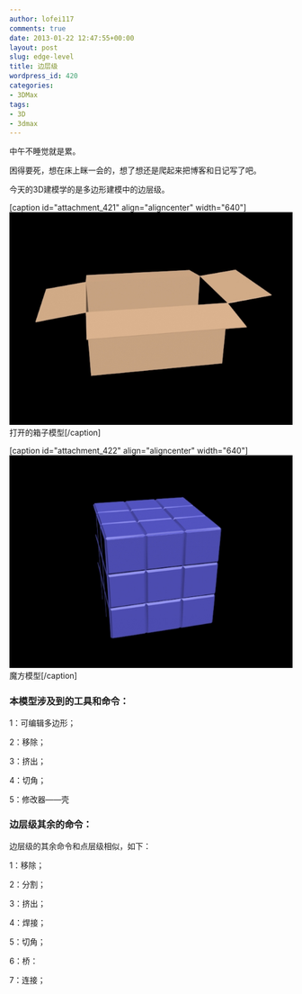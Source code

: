 ```yaml
---
author: lofei117
comments: true
date: 2013-01-22 12:47:55+00:00
layout: post
slug: edge-level
title: 边层级
wordpress_id: 420
categories:
- 3DMax
tags:
- 3D
- 3dmax
---
```


中午不睡觉就是累。

困得要死，想在床上眯一会的，想了想还是爬起来把博客和日记写了吧。

今天的3D建模学的是多边形建模中的边层级。

[caption id="attachment_421" align="aligncenter" width="640"][![openbox](/assets/images/2013/01/openbox.jpg)](/assets/images/2013/01/openbox.jpg) 打开的箱子模型[/caption]

[caption id="attachment_422" align="aligncenter" width="640"][![魔方](/assets/images/2013/01/cube.jpg)](/assets/images/2013/01/cube.jpg) 魔方模型[/caption]






### 本模型涉及到的工具和命令：


1：可编辑多边形；

2：移除；

3：挤出；

4：切角；

5：修改器——壳




### 边层级其余的命令：


边层级的其余命令和点层级相似，如下：

1：移除；

2：分割；

3：挤出；

4：焊接；

5：切角；

6：桥：

7：连接；
